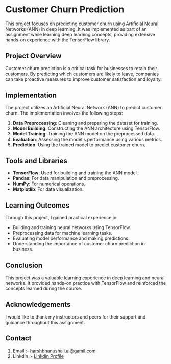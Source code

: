 # Customer Churn Prediction

This project focuses on predicting customer churn using Artificial Neural Networks (ANN) in deep learning. It was implemented as part of an assignment while learning deep learning concepts, providing extensive hands-on experience with the TensorFlow library.

## Project Overview

Customer churn prediction is a critical task for businesses to retain their customers. By predicting which customers are likely to leave, companies can take proactive measures to improve customer satisfaction and loyalty.

## Implementation

The project utilizes an Artificial Neural Network (ANN) to predict customer churn. The implementation involves the following steps:

1. **Data Preprocessing**: Cleaning and preparing the dataset for training.
2. **Model Building**: Constructing the ANN architecture using TensorFlow.
3. **Model Training**: Training the ANN model on the preprocessed data.
4. **Evaluation**: Assessing the model's performance using various metrics.
5. **Prediction**: Using the trained model to predict customer churn.

## Tools and Libraries

- **TensorFlow**: Used for building and training the ANN model.
- **Pandas**: For data manipulation and preprocessing.
- **NumPy**: For numerical operations.
- **Matplotlib**: For data visualization.

## Learning Outcomes

Through this project, I gained practical experience in:

- Building and training neural networks using TensorFlow.
- Preprocessing data for machine learning tasks.
- Evaluating model performance and making predictions.
- Understanding the importance of customer churn prediction in business.

## Conclusion

This project was a valuable learning experience in deep learning and neural networks. It provided hands-on practice with TensorFlow and reinforced the concepts learned during the course.

## Acknowledgements

I would like to thank my instructors and peers for their support and guidance throughout this assignment.

## Contact

1) Email :- harshbhanushali.ai@gamil.com
2) Linkdin :- [Linkdin Profile](https://www.linkedin.com/in/harsh-bhanushali-439790253/)

